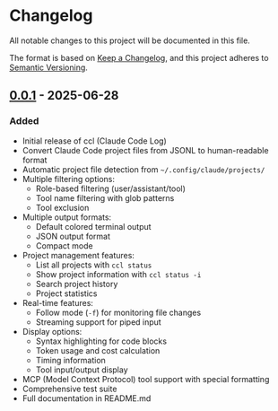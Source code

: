 # Changelog

All notable changes to this project will be documented in this file.

The format is based on [Keep a Changelog](https://keepachangelog.com/en/1.0.0/),
and this project adheres to [Semantic Versioning](https://semver.org/spec/v2.0.0.html).

## [0.0.1] - 2025-06-28

### Added
- Initial release of ccl (Claude Code Log)
- Convert Claude Code project files from JSONL to human-readable format
- Automatic project file detection from `~/.config/claude/projects/`
- Multiple filtering options:
  - Role-based filtering (user/assistant/tool)
  - Tool name filtering with glob patterns
  - Tool exclusion
- Multiple output formats:
  - Default colored terminal output
  - JSON output format
  - Compact mode
- Project management features:
  - List all projects with `ccl status`
  - Show project information with `ccl status -i`
  - Search project history
  - Project statistics
- Real-time features:
  - Follow mode (`-f`) for monitoring file changes
  - Streaming support for piped input
- Display options:
  - Syntax highlighting for code blocks
  - Token usage and cost calculation
  - Timing information
  - Tool input/output display
- MCP (Model Context Protocol) tool support with special formatting
- Comprehensive test suite
- Full documentation in README.md

[0.0.1]: https://github.com/Sixeight/ccl/releases/tag/v0.0.1